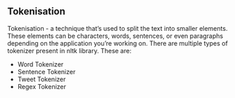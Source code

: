 ## Tokenisation

Tokenisation - a technique that’s used to split the text into smaller elements. These elements can be characters, words, sentences, or even paragraphs depending on the application you’re working on.
There are multiple types of tokenizer present in nltk library. These are:

 - Word Tokenizer
 - Sentence Tokenizer
 - Tweet Tokenizer
 - Regex Tokenizer

